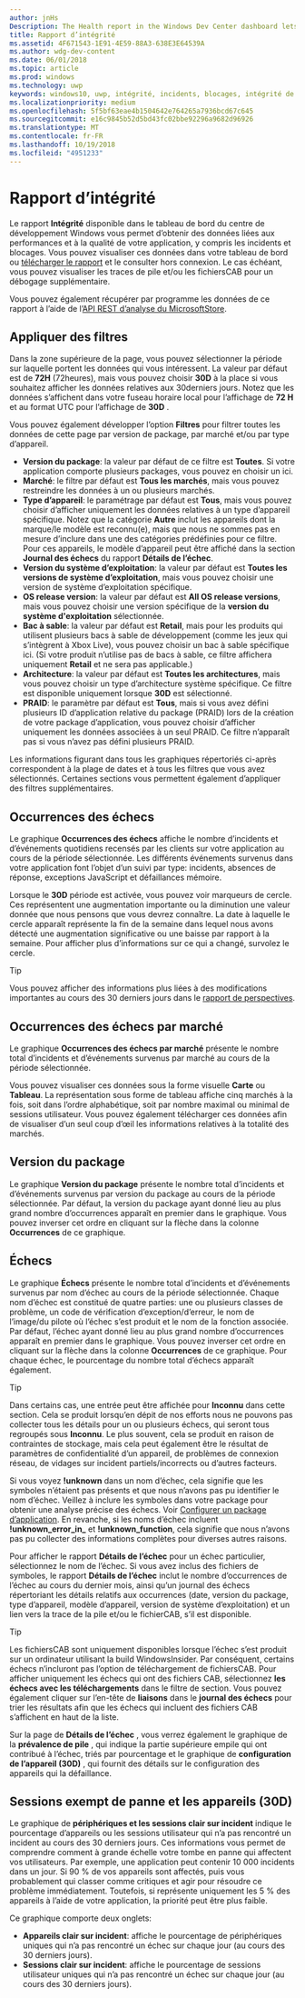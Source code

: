 ```yaml
---
author: jnHs
Description: The Health report in the Windows Dev Center dashboard lets you get data related to the performance and quality of your app, including crashes and unresponsive events.
title: Rapport d’intégrité
ms.assetid: 4F671543-1E91-4E59-88A3-638E3E64539A
ms.author: wdg-dev-content
ms.date: 06/01/2018
ms.topic: article
ms.prod: windows
ms.technology: uwp
keywords: windows10, uwp, intégrité, incidents, blocages, intégrité de l’application, données d’intégrité, trace de pile, fichier cab, échec, échecs, pdb, symboles
ms.localizationpriority: medium
ms.openlocfilehash: 5f5bf63eae4b1504642e764265a7936bcd67c645
ms.sourcegitcommit: e16c9845b52d5bd43fc02bbe92296a9682d96926
ms.translationtype: MT
ms.contentlocale: fr-FR
ms.lasthandoff: 10/19/2018
ms.locfileid: "4951233"
---
```

# <a name="health-report"></a>Rapport d’intégrité

Le rapport **Intégrité** disponible dans le tableau de bord du centre de développement Windows vous permet d’obtenir des données liées aux performances et à la qualité de votre application, y compris les incidents et blocages. Vous pouvez visualiser ces données dans votre tableau de bord ou [télécharger le rapport](download-analytic-reports.md) et le consulter hors connexion. Le cas échéant, vous pouvez visualiser les traces de pile et/ou les fichiersCAB pour un débogage supplémentaire.

Vous pouvez également récupérer par programme les données de ce rapport à l’aide de l’[API REST d’analyse du MicrosoftStore](../monetize/access-analytics-data-using-windows-store-services.md).


## <a name="apply-filters"></a>Appliquer des filtres

Dans la zone supérieure de la page, vous pouvez sélectionner la période sur laquelle portent les données qui vous intéressent. La valeur par défaut est de **72H** (72heures), mais vous pouvez choisir **30D** à la place si vous souhaitez afficher les données relatives aux 30derniers jours. Notez que les données s’affichent dans votre fuseau horaire local pour l’affichage de **72 H** et au format UTC pour l’affichage de **30D** .

Vous pouvez également développer l’option **Filtres** pour filtrer toutes les données de cette page par version de package, par marché et/ou par type d’appareil.

-   **Version du package**: la valeur par défaut de ce filtre est **Toutes**. Si votre application comporte plusieurs packages, vous pouvez en choisir un ici.
-   **Marché**: le filtre par défaut est **Tous les marchés**, mais vous pouvez restreindre les données à un ou plusieurs marchés.
-   **Type d’appareil**: le paramétrage par défaut est **Tous**, mais vous pouvez choisir d’afficher uniquement les données relatives à un type d’appareil spécifique. Notez que la catégorie **Autre** inclut les appareils dont la marque/le modèle est reconnu(e), mais que nous ne sommes pas en mesure d’inclure dans une des catégories prédéfinies pour ce filtre. Pour ces appareils, le modèle d’appareil peut être affiché dans la section **Journal des échecs** du rapport **Détails de l’échec**.  
-   **Version du système d’exploitation**: la valeur par défaut est **Toutes les versions de système d’exploitation**, mais vous pouvez choisir une version de système d’exploitation spécifique.
-   **OS release version**: la valeur par défaut est **All OS release versions**, mais vous pouvez choisir une version spécifique de la **version du système d'exploitation** sélectionnée.
-   **Bac à sable**: la valeur par défaut est **Retail**, mais pour les produits qui utilisent plusieurs bacs à sable de développement (comme les jeux qui s’intègrent à Xbox Live), vous pouvez choisir un bac à sable spécifique ici. (Si votre produit n’utilise pas de bacs à sable, ce filtre affichera uniquement **Retail** et ne sera pas applicable.)
-   **Architecture**: la valeur par défaut est **Toutes les architectures**, mais vous pouvez choisir un type d’architecture système spécifique. Ce filtre est disponible uniquement lorsque **30D** est sélectionné.
-   **PRAID**: le paramètre par défaut est **Tous**, mais si vous avez défini plusieurs ID d’application relative du package (PRAID) lors de la création de votre package d’application, vous pouvez choisir d’afficher uniquement les données associées à un seul PRAID. Ce filtre n’apparaît pas si vous n’avez pas défini plusieurs PRAID.

Les informations figurant dans tous les graphiques répertoriés ci-après correspondent à la plage de dates et à tous les filtres que vous avez sélectionnés. Certaines sections vous permettent également d’appliquer des filtres supplémentaires.


## <a name="failure-hits"></a>Occurrences des échecs

Le graphique **Occurrences des échecs** affiche le nombre d’incidents et d’événements quotidiens recensés par les clients sur votre application au cours de la période sélectionnée. Les différents événements survenus dans votre application font l’objet d’un suivi par type: incidents, absences de réponse, exceptions JavaScript et défaillances mémoire.

Lorsque le **30D** période est activée, vous pouvez voir marqueurs de cercle. Ces représentent une augmentation importante ou la diminution une valeur donnée que nous pensons que vous devrez connaître. La date à laquelle le cercle apparaît représente la fin de la semaine dans lequel nous avons détecté une augmentation significative ou une baisse par rapport à la semaine. Pour afficher plus d’informations sur ce qui a changé, survolez le cercle.  

> [!TIP]
> Vous pouvez afficher des informations plus liées à des modifications importantes au cours des 30 derniers jours dans le [rapport de perspectives](insights-report.md).

## <a name="failure-hits-by-market"></a>Occurrences des échecs par marché

Le graphique **Occurrences des échecs par marché** présente le nombre total d’incidents et d’événements survenus par marché au cours de la période sélectionnée.

Vous pouvez visualiser ces données sous la forme visuelle **Carte** ou **Tableau**. La représentation sous forme de tableau affiche cinq marchés à la fois, soit dans l’ordre alphabétique, soit par nombre maximal ou minimal de sessions utilisateur. Vous pouvez également télécharger ces données afin de visualiser d’un seul coup d’œil les informations relatives à la totalité des marchés.


## <a name="package-version"></a>Version du package

Le graphique **Version du package** présente le nombre total d’incidents et d’événements survenus par version du package au cours de la période sélectionnée. Par défaut, la version du package ayant donné lieu au plus grand nombre d’occurrences apparaît en premier dans le graphique. Vous pouvez inverser cet ordre en cliquant sur la flèche dans la colonne **Occurrences** de ce graphique.

## <a name="failures"></a>Échecs

Le graphique **Échecs** présente le nombre total d’incidents et d’événements survenus par nom d’échec au cours de la période sélectionnée. Chaque nom d’échec est constitué de quatre parties: une ou plusieurs classes de problème, un code de vérification d’exception/d’erreur, le nom de l’image/du pilote où l’échec s’est produit et le nom de la fonction associée. Par défaut, l’échec ayant donné lieu au plus grand nombre d’occurrences apparaît en premier dans le graphique. Vous pouvez inverser cet ordre en cliquant sur la flèche dans la colonne **Occurrences** de ce graphique. Pour chaque échec, le pourcentage du nombre total d’échecs apparaît également.

> [!TIP]
> Dans certains cas, une entrée peut être affichée pour **Inconnu** dans cette section. Cela se produit lorsqu’en dépit de nos efforts nous ne pouvons pas collecter tous les détails pour un ou plusieurs échecs, qui seront tous regroupés sous **Inconnu**. Le plus souvent, cela se produit en raison de contraintes de stockage, mais cela peut également être le résultat de paramètres de confidentialité d’un appareil, de problèmes de connexion réseau, de vidages sur incident partiels/incorrects ou d’autres facteurs.
>
> Si vous voyez **!unknown** dans un nom d’échec, cela signifie que les symboles n’étaient pas présents et que nous n’avons pas pu identifier le nom d’échec. Veillez à inclure les symboles dans votre package pour obtenir une analyse précise des échecs. Voir [Configurer un package d’application](../packaging/packaging-uwp-apps.md#configure-an-app-package). En revanche, si les noms d’échec incluent **!unknown_error_in_** et **!unknown_function**, cela signifie que nous n’avons pas pu collecter des informations complètes pour diverses autres raisons.

Pour afficher le rapport **Détails de l’échec** pour un échec particulier, sélectionnez le nom de l’échec. Si vous avez inclus des fichiers de symboles, le rapport **Détails de l’échec** inclut le nombre d’occurrences de l’échec au cours du dernier mois, ainsi qu’un journal des échecs répertoriant les détails relatifs aux occurrences (date, version du package, type d’appareil, modèle d’appareil, version de système d’exploitation) et un lien vers la trace de la pile et/ou le fichierCAB, s’il est disponible.

> [!TIP]
> Les fichiersCAB sont uniquement disponibles lorsque l’échec s’est produit sur un ordinateur utilisant la build WindowsInsider. Par conséquent, certains échecs n’incluront pas l’option de téléchargement de fichiersCAB. Pour afficher uniquement les échecs qui ont des fichiers CAB, sélectionnez **les échecs avec les téléchargements** dans le filtre de section. Vous pouvez également cliquer sur l’en-tête de **liaisons** dans le **journal des échecs** pour trier les résultats afin que les échecs qui incluent des fichiers CAB s’affichent en haut de la liste.

Sur la page de **Détails de l’échec** , vous verrez également le graphique de la **prévalence de pile** , qui indique la partie supérieure empile qui ont contribué à l’échec, triés par pourcentage et le graphique de **configuration de l’appareil (30D)** , qui fournit des détails sur le configuration des appareils qui la défaillance. 


## <a name="crash-free-sessions-and-devices-30d"></a>Sessions exempt de panne et les appareils (30D)

Le graphique de **périphériques et les sessions clair sur incident** indique le pourcentage d’appareils ou les sessions utilisateur qui n’a pas rencontré un incident au cours des 30 derniers jours. Ces informations vous permet de comprendre comment à grande échelle votre tombe en panne qui affectent vos utilisateurs. Par exemple, une application peut contenir 10 000 incidents dans un jour. Si 90 % de vos appareils sont affectés, puis vous probablement qui classer comme critiques et agir pour résoudre ce problème immédiatement. Toutefois, si représente uniquement les 5 % des appareils à l’aide de votre application, la priorité peut être plus faible.

Ce graphique comporte deux onglets:
- **Appareils clair sur incident**: affiche le pourcentage de périphériques uniques qui n’a pas rencontré un échec sur chaque jour (au cours des 30 derniers jours).
- **Sessions clair sur incident**: affiche le pourcentage de sessions utilisateur uniques qui n’a pas rencontré un échec sur chaque jour (au cours des 30 derniers jours).


 

 
